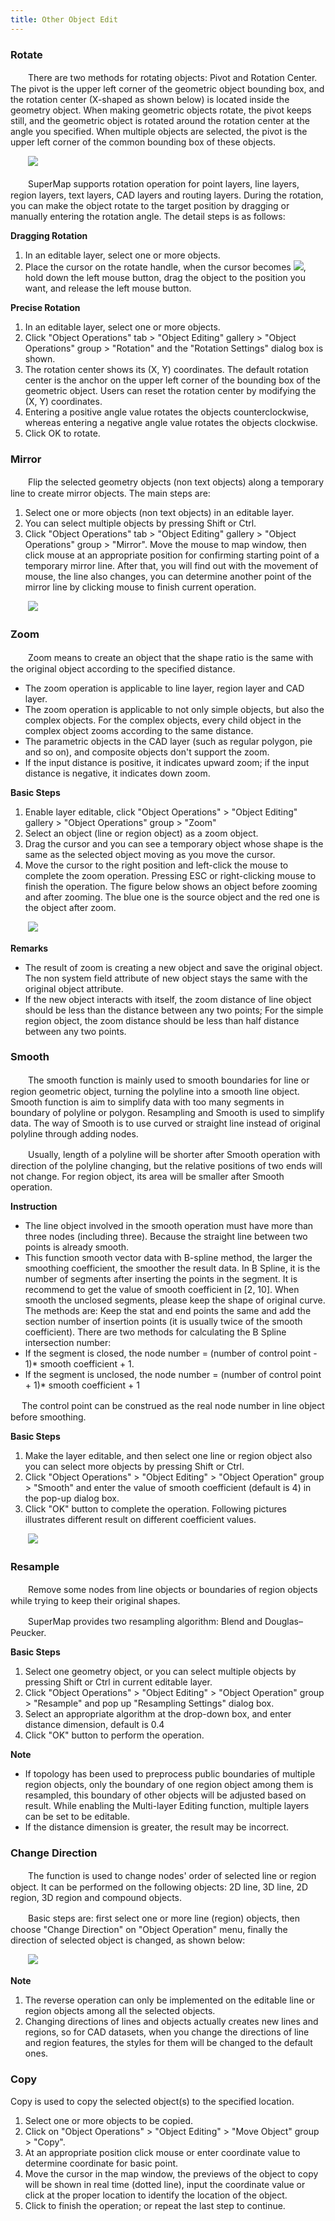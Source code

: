 ```yaml
---
title: Other Object Edit
---
```


### Rotate

　　There are two methods for rotating objects: Pivot and Rotation Center. The pivot is the upper left corner of the geometric object bounding box, and the rotation center (X-shaped as shown below) is located inside the geometry object. When making geometric objects rotate, the pivot keeps still, and the geometric object is rotated around the rotation center at the angle you specified. When multiple objects are selected, the pivot is the upper left corner of the common bounding box of these objects.

　　![](img/Rotateanchor.png)


　　SuperMap supports rotation operation for point layers, line layers, region layers, text layers, CAD layers and routing layers. During the rotation, you can make the object rotate to the target position by dragging or manually entering the rotation angle. The detail steps is as follows:

**Dragging Rotation**

1.  In an editable layer, select one or more objects.
2.  Place the cursor on the rotate handle, when the cursor becomes ![](img/rotateicon.png), hold down the left mouse button, drag the object to the position you want, and release the left mouse button.

**Precise Rotation**

1.  In an editable layer, select one or more objects.
2.  Click "Object Operations" tab > "Object Editing" gallery > "Object Operations" group > "Rotation" and the "Rotation Settings" dialog box is shown.
3.  The rotation center shows its (X, Y) coordinates. The default rotation center is the anchor on the upper left corner of the bounding box of the geometric object. Users can reset the rotation center by modifying the (X, Y) coordinates.
4.  Entering a positive angle value rotates the objects counterclockwise, whereas entering a negative angle value rotates the objects clockwise.
5.  Click OK to rotate.

### Mirror


　　Flip the selected geometry objects (non text objects) along a temporary line to create mirror objects. The main steps are:

1.  Select one or more objects (non text objects) in an editable layer.
2.  You can select multiple objects by pressing Shift or Ctrl.
3.  Click "Object Operations" tab > "Object Editing" gallery > "Object Operations" group > "Mirror". Move the mouse to map window, then click mouse at an appropriate position for confirming starting point of a temporary mirror line. After that, you will find out with the movement of mouse, the line also changes, you can determine another point of the mirror line by clicking mouse to finish current operation.


　　![](img/Mirror1.png)


### Zoom

　　Zoom means to create an object that the shape ratio is the same with the original object according to the specified distance.


-   The zoom operation is applicable to line layer, region layer and CAD layer.
-   The zoom operation is applicable to not only simple objects, but also the complex objects. For the complex objects, every child object in the complex object zooms according to the same distance.
-   The parametric objects in the CAD layer (such as regular polygon, pie and so on), and composite objects don't support the zoom.
-   If the input distance is positive, it indicates upward zoom; if the input distance is negative, it indicates down zoom.

**Basic Steps**

1.  Enable layer editable, click "Object Operations" > "Object Editing" gallery > "Object Operations" group > "Zoom"
2.  Select an object (line or region object) as a zoom object.
3.  Drag the cursor and you can see a temporary object whose shape is the same as the selected object moving as you move the cursor.
4.  Move the cursor to the right position and left-click the mouse to complete the zoom operation. Pressing ESC or right-clicking mouse to finish the operation. The figure below shows an object before zooming and after zooming. The blue one is the source object and the red one is the object after zoom. 

　　![](img/Moving.png)


**Remarks**

-   The result of zoom is creating a new object and save the original object. The non system field attribute of new object stays the same with the original object attribute.
-   If the new object interacts with itself, the zoom distance of line object should be less than the distance between any two points; For the simple region object, the zoom distance should be less than half distance between any two points.

### Smooth


　　The smooth function is mainly used to smooth boundaries for line or region geometric object, turning the polyline into a smooth line object. Smooth function is aim to simplify data with too many segments in boundary of polyline or polygon. Resampling and Smooth is used to simplify data. The way of Smooth is to use curved or straight line instead of original polyline through adding nodes.

　　Usually, length of a polyline will be shorter after Smooth operation with direction of the polyline changing, but the relative positions of two ends will not change. For region object, its area will be smaller after Smooth operation.

**Instruction**

-   The line object involved in the smooth operation must have more than three nodes (including three). Because the straight line between two points is already smooth.
-   This function smooth vector data with B-spline method, the larger the smoothing coefficient, the smoother the result data. In B Spline, it is the number of segments after inserting the points in the segment. It is recommend to get the value of smooth coefficient in [2, 10]. When smooth the unclosed segments, please keep the shape of original curve. The methods are: Keep the stat and end points the same and add the section number of insertion points (it is usually twice of the smooth coefficient). There are two methods for calculating the B Spline intersection number:
  - If the segment is closed, the node number = (number of control point - 1)* smooth coefficient + 1.
  - If the segment is unclosed, the node number = (number of control point + 1)* smooth coefficient + 1

　  The control point can be construed as the real node number in line object before smoothing.

**Basic Steps**

1.  Make the layer editable, and then select one line or region object also you can select more objects by pressing Shift or Ctrl.
2.  Click "Object Operations" > "Object Editing" > "Object Operation" group > "Smooth" and enter the value of smooth coefficient (default is 4) in the pop-up dialog box.
3.  Click "OK" button to complete the operation. Following pictures illustrates different result on different coefficient values.

　　![](img/Smooth.png)

### Resample

　　Remove some nodes from line objects or boundaries of region objects while trying to keep their original shapes.

　　SuperMap provides two resampling algorithm: Blend and Douglas–Peucker.


**Basic Steps**

1.  Select one geometry object, or you can select multiple objects by pressing Shift or Ctrl in current editable layer. 
2.  Click "Object Operations" > "Object Editing" > "Object Operation" group > "Resample" and pop up "Resampling Settings" dialog box.
3.  Select an appropriate algorithm at the drop-down box, and enter distance dimension, default is 0.4
4.  Click "OK" button to perform the operation.


**Note**

- If topology has been used to preprocess public boundaries of multiple region objects, only the boundary of one region object among them is resampled, this boundary of other objects will be adjusted based on result. While enabling the Multi-layer Editing function, multiple layers can be set to be editable.
- If the distance dimension is greater, the result may be incorrect.

### Change Direction

　　The function is used to change nodes' order of selected line or region object. It can be performed on the following objects: 2D line, 3D line, 2D region, 3D region and compound objects. 

　　Basic steps are: first select one or more line (region) objects, then choose "Change Direction" on "Object Operation" menu, finally the direction of selected object is changed, as shown below:

　　![](img/ChangeDirction.png)

**Note**

1.  The reverse operation can only be implemented on the editable line or region objects among all the selected objects.
2.  Changing directions of lines and objects actually creates new lines and regions, so for CAD datasets, when you change the directions of line and region features, the styles for them will be changed to the default ones.

### Copy

Copy is used to copy the selected object(s) to the specified location.

1.  Select one or more objects to be copied.
2.  Click on "Object Operations" > "Object Editing" > "Move Object" group > "Copy".
3.  At an appropriate position click mouse or enter coordinate value to determine coordinate for basic point. 
4.  Move the cursor in the map window, the previews of the object to copy will be shown in real time (dotted line), input the coordinate value or click at the proper location to identify the location of the object.
5.  Click to finish the operation; or repeat the last step to continue.
